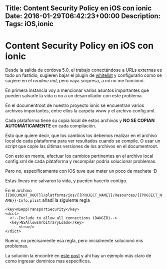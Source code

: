 Title: Content Security Policy en iOS con ionic
Date: 2016-01-29T06:42:23+00:00
Description: 
Tags: iOS,ionic
---
# Content Security Policy en iOS con ionic

Desde la salida de cordova 5.0, el trabajo conectándose a URLs externas es todo un fastidio, sugieren bajar el plugin de [whitelist](https://github.com/apache/cordova-plugin-whitelist) y configurarlo como se sugiere en el *readme.md*, pero vaya sorpresa, a mi no me funcionó.

En primera instancia voy a mencionar varios asuntos importantes que pueden salvarle la vida o no a un desarrollador con este problema.

En el documentroot de nuestro proyecto ionic se encuentran varios archivos importantes, entre ellos la carpeta www y el archivo config.xml.

Cada plataforma tiene su copia local de estos archivos y **NO SE COPIAN AUTOMÁTICAMENTE** en cada compilación. 

Esto que quiere decir, que los cambios los debemos realizar en el archivo local de cada plataforma para ver resultados cuando se compile. O usar un script que copie las últimas versiones de los archivos en el documentroot.

Con esto en mente, efectuar los cambios pertinentes en el archivo local config.xml de cada plataforma y recompilar podría solucionar problemas.

Pero no, específicamente con iOS tuve que meter un poco de machete :D

Estas líneas me salvaron la vida, y pueden hacerlo contigo.

En el archivo `{{DOCUMENT_ROOT}}/platforms/ios/{{PROJECT_NAME}}/Resources/{{PROJECT_NAME}}-Info.plist` añadí la siguiente regla
```
<key>NSAppTransportSecurity</key>
<dict>
  <!--Include to allow all connections (DANGER)-->
  <key>NSAllowsArbitraryLoads</key>
      <true/>
</dict>
```

Bueno, no precisamente esa regla, pero inicialmente solucionó mis problemas.

La solución la encontré en [este post](http://stackoverflow.com/questions/31254725/transport-security-has-blocked-a-cleartext-http) y ahí hay un ejemplo más claro de como ingresar dominios mas específicos.